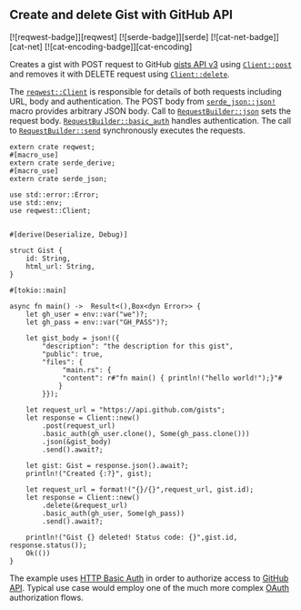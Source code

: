 ## Create and delete Gist with GitHub API

[![reqwest-badge]][reqwest] [![serde-badge]][serde] [![cat-net-badge]][cat-net] [![cat-encoding-badge]][cat-encoding]

Creates a gist with POST request to GitHub [gists API v3](https://developer.github.com/v3/gists/)
using [`Client::post`] and removes it with DELETE request using [`Client::delete`].

The [`reqwest::Client`] is responsible for details of both requests including
URL, body and authentication. The POST body from [`serde_json::json!`] macro
provides arbitrary JSON body. Call to [`RequestBuilder::json`] sets the request
body. [`RequestBuilder::basic_auth`] handles authentication. The call to
[`RequestBuilder::send`] synchronously executes the requests.

```rust,no_run
extern crate reqwest;
#[macro_use]
extern crate serde_derive;
#[macro_use]
extern crate serde_json;

use std::error::Error;
use std::env;
use reqwest::Client;


#[derive(Deserialize, Debug)]

struct Gist {
    id: String,
    html_url: String,
}

#[tokio::main]

async fn main() ->  Result<(),Box<dyn Error>> {
    let gh_user = env::var("we")?;
    let gh_pass = env::var("GH_PASS")?;

    let gist_body = json!({
        "description": "the description for this gist",
        "public": true,
        "files": {
             "main.rs": {
             "content": r#"fn main() { println!("hello world!");}"#
            }
        }});

    let request_url = "https://api.github.com/gists";
    let response = Client::new()
        .post(request_url)
        .basic_auth(gh_user.clone(), Some(gh_pass.clone()))
        .json(&gist_body)
        .send().await?;

    let gist: Gist = response.json().await?;
    println!("Created {:?}", gist);

    let request_url = format!("{}/{}",request_url, gist.id);
    let response = Client::new()
        .delete(&request_url)
        .basic_auth(gh_user, Some(gh_pass))
        .send().await?;

    println!("Gist {} deleted! Status code: {}",gist.id, response.status());
    Ok(())
}
```

The example uses [HTTP Basic Auth] in order to authorize access to [GitHub API].
Typical use case would employ one of the much more complex [OAuth] authorization
flows.

[`Client::delete`]: https://docs.rs/reqwest/*/reqwest/struct.Client.html#method.delete
[`Client::post`]: https://docs.rs/reqwest/*/reqwest/struct.Client.html#method.post
[`RequestBuilder::basic_auth`]: https://docs.rs/reqwest/*/reqwest/struct.RequestBuilder.html#method.basic_auth
[`RequestBuilder::json`]: https://docs.rs/reqwest/*/reqwest/struct.RequestBuilder.html#method.json
[`RequestBuilder::send`]: https://docs.rs/reqwest/*/reqwest/struct.RequestBuilder.html#method.send
[`reqwest::Client`]: https://docs.rs/reqwest/*/reqwest/struct.Client.html
[`serde_json::json!`]: https://docs.rs/serde_json/*/serde_json/macro.json.html

[GitHub API]: https://developer.github.com/v3/auth/
[HTTP Basic Auth]: https://tools.ietf.org/html/rfc2617
[OAuth]: https://oauth.net/getting-started/
